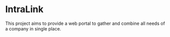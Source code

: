 # IntraLink

This project aims to provide a web portal to gather and combine all needs of a company in single place.
